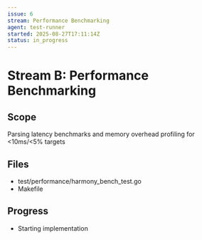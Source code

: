 ```yaml
---
issue: 6
stream: Performance Benchmarking
agent: test-runner
started: 2025-08-27T17:11:14Z
status: in_progress
---
```


# Stream B: Performance Benchmarking

## Scope
Parsing latency benchmarks and memory overhead profiling for <10ms/<5% targets

## Files
- test/performance/harmony_bench_test.go
- Makefile

## Progress
- Starting implementation